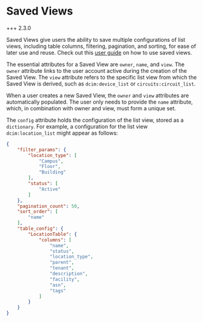 # Saved Views

+++ 2.3.0

Saved Views give users the ability to save multiple configurations of list views, including table columns, filtering, pagination, and sorting, for ease of later use and reuse. Check out this [user guide](../feature-guides/saved-views.md) on how to use saved views.

The essential attributes for a Saved View are `owner`, `name`, and `view`. The `owner` attribute links to the user account active during the creation of the Saved View. The `view` attribute refers to the specific list view from which the Saved View is derived, such as `dcim:device_list` or `circuits:circuit_list`.

When a user creates a new Saved View, the `owner` and `view` attributes are automatically populated. The user only needs to provide the `name` attribute, which, in combination with owner and view, must form a unique set.

The `config` attribute holds the configuration of the list view, stored as a `dictionary`. For example, a configuration for the list view `dcim:location_list` might appear as follows:

```json
{
    "filter_params": {
        "location_type": [
            "Campus",
            "Floor",
            "Building"
        ],
        "status": [
            "Active"
        ]
    },
    "pagination_count": 50,
    "sort_order": [
        "name"
    ],
    "table_config": {
        "LocationTable": {
            "columns": [
                "name",
                "status",
                "location_type",
                "parent",
                "tenant",
                "description",
                "facility",
                "asn",
                "tags"
            ]
        }
    }
}
```

